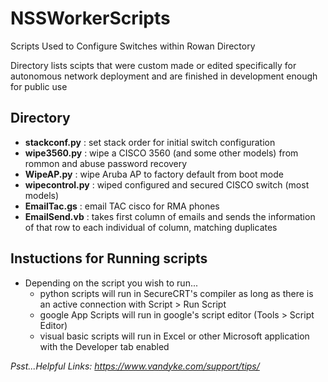 # NSSWorkerScripts
Scripts Used to Configure Switches within Rowan Directory

Directory lists scipts that were custom made or edited specifically for autonomous network deployment and are finished in development enough for public use

## Directory
- **stackconf.py**    : set stack order for initial switch configuration
- **wipe3560.py**     : wipe a CISCO 3560 (and some other models) from rommon and abuse password recovery
- **WipeAP.py**       : wipe Aruba AP to factory default from boot mode
- **wipecontrol.py**  : wiped configured and secured CISCO switch (most models)
- **EmailTac.gs**     : email TAC cisco for RMA phones
- **EmailSend.vb**    : takes first column of emails and sends the information of that row to each individual of column, matching duplicates

## Instuctions for Running scripts 

- Depending on the script you wish to run...
  - python scripts will run in SecureCRT's compiler as long as there is an active connection with Script > Run Script
  - google App Scripts will run in google's script editor (Tools > Script Editor)
  - visual basic scripts will run in Excel or other Microsoft application with the Developer tab enabled

*Psst...Helpful Links: https://www.vandyke.com/support/tips/*
